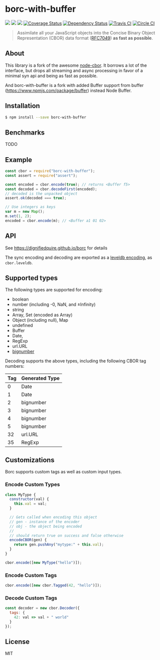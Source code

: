 # borc-with-buffer

[![](https://img.shields.io/badge/made%20by-Protocol%20Labs-blue.svg?style=flat-square)](http://ipn.io)
[![](https://img.shields.io/badge/project-IPFS-blue.svg?style=flat-square)](http://ipfs.io/)
[![](https://img.shields.io/badge/freenode-%23ipfs-blue.svg?style=flat-square)](http://webchat.freenode.net/?channels=%23ipfs)
[![Coverage Status](https://coveralls.io/repos/github/dignifiedquire/borc/badge.svg?branch=master)](https://coveralls.io/github/dignifiedquire/borc?branch=master)
[![Dependency Status](https://david-dm.org/dignifiedquire/borc.svg?style=flat-square)](https://david-dm.org/dignifiedquire/borc)
[![Travis CI](https://travis-ci.org/dignifiedquire/borc.svg?branch=master)](https://travis-ci.org/dignifiedquire/borc)
[![Circle CI](https://circleci.com/gh/dignifiedquire/borc.svg?style=svg)](https://circleci.com/gh/dignifiedquire/borc)

> Assimilate all your JavaScript objects into the Concise Binary Object Representation (CBOR) data format ([RFC7049](http://tools.ietf.org/html/rfc7049)) **as fast as possible**.

## About

This library is a fork of the awesome [node-cbor](https://github.com/hildjj/node-cbor). It borrows a lot of the interface, but drops all streaming and async processing in favor of a minimal syn api and being as fast as possible.

And borc-with-buffer is a fork with added Buffer support from buffer (https://www.npmjs.com/package/buffer) instead Node Buffer.

## Installation

```bash
$ npm install --save borc-with-buffer
```

## Benchmarks

TODO

## Example

```javascript
const cbor = require("borc-with-buffer");
const assert = require("assert");

const encoded = cbor.encode(true); // returns <Buffer f5>
const decoded = cbor.decodeFirst(encoded);
// decoded is the unpacked object
assert.ok(decoded === true);

// Use integers as keys
var m = new Map();
m.set(1, 2);
encoded = cbor.encode(m); // <Buffer a1 01 02>
```

## API

See https://dignifiedquire.github.io/borc for details

The sync encoding and decoding are exported as a
[leveldb encoding](https://github.com/Level/levelup#custom_encodings), as
`cbor.leveldb`.

## Supported types

The following types are supported for encoding:

- boolean
- number (including -0, NaN, and ±Infinity)
- string
- Array, Set (encoded as Array)
- Object (including null), Map
- undefined
- Buffer
- Date,
- RegExp
- url.URL
- [bignumber](https://github.com/MikeMcl/bignumber.js)

Decoding supports the above types, including the following CBOR tag numbers:

| Tag | Generated Type |
| --- | -------------- |
| 0   | Date           |
| 1   | Date           |
| 2   | bignumber      |
| 3   | bignumber      |
| 4   | bignumber      |
| 5   | bignumber      |
| 32  | url.URL        |
| 35  | RegExp         |

## Customizations

Borc supports custom tags as well as custom input types.

### Encode Custom Types

```js
class MyType {
  constructor(val) {
    this.val = val;
  }

  // Gets called when encoding this object
  // gen - instance of the encoder
  // obj - the object being encoded
  //
  // should return true on success and false otherwise
  encodeCBOR(gen) {
    return gen.pushAny("mytype:" + this.val);
  }
}

cbor.encode([new MyType("hello")]);
```

### Encode Custom Tags

```js
cbor.encode([new cbor.Tagged(42, "hello")]);
```

### Decode Custom Tags

```js
const decoder = new cbor.Decoder({
  tags: {
    42: val => val + " world"
  }
});
```

## License

MIT
